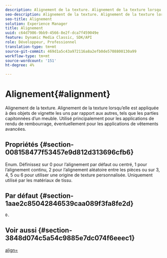 ```yaml
---
description: Alignement de la texture. Alignement de la texture lorsqu’elle est appliquée à des objets de vignette les uns par rapport aux autres, tels que les parties capitonnées d’un meuble. Utilisé principalement pour les applications de rendu de rembourrage, éventuellement pour les applications de vêtements avancées.
seo-description: Alignement de la texture. Alignement de la texture lorsqu’elle est appliquée à des objets de vignette les uns par rapport aux autres, tels que les parties capitonnées d’un meuble. Utilisé principalement pour les applications de rendu de rembourrage, éventuellement pour les applications de vêtements avancées.
seo-title: Alignement
solution: Experience Manager
title: Alignement
uuid: c64d7986-9bb9-4566-8e2f-dca7f459049e
feature: Dynamic Media Classic, SDK/API
role: Développeur, Professionnel
translation-type: tm+mt
source-git-commit: 469d1a5c43a972116a8a2efb0de5708800130a99
workflow-type: tm+mt
source-wordcount: '151'
ht-degree: 4%

---
```



# Alignement{#alignment}

Alignement de la texture. Alignement de la texture lorsqu’elle est appliquée à des objets de vignette les uns par rapport aux autres, tels que les parties capitonnées d’un meuble. Utilisé principalement pour les applications de rendu de rembourrage, éventuellement pour les applications de vêtements avancées.

## Propriétés {#section-008158477f53457e9d812d313696cfb6}

Enum. Définissez sur 0 pour l’alignement par défaut ou centré, 1 pour l’alignement continu, 2 pour l’alignement aléatoire entre les pièces ou sur 3, 4, 5 ou 6 pour utiliser une origine de texture personnalisée. Uniquement utilisé par les matériaux de tissu.

## Par défaut {#section-1aae2c85042846539caa089f3fa8fe2d}

`0.`

## Voir aussi {#section-3848d074c5a54c9885e7dc074f6eeec1}

[align=](../../../../../ir-api/http-protocol/image-rendering-api-ref/c-ir-http-protocol-ref/c-ir-http-protocol-command-reference/r-ir-align.md#reference-4d63baa522ce42f9b15167ba34c5c6a7)
